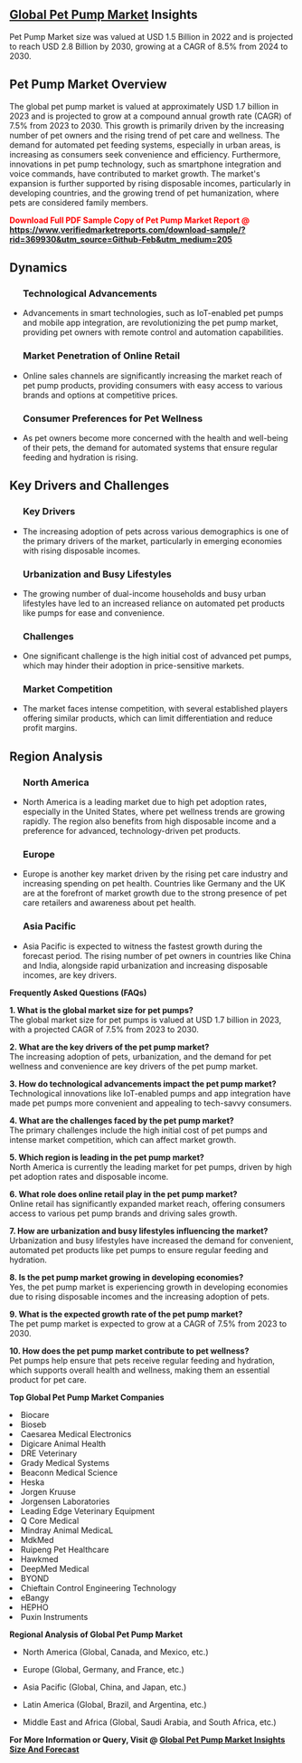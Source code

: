 <h2><a href="https://www.verifiedmarketreports.com/download-sample/?rid=369930&amp;utm_source=Github&amp;utm_medium=205" target="_blank">Global Pet Pump Market</a> Insights</h2><p>Pet Pump Market size was valued at USD 1.5 Billion in 2022 and is projected to reach USD 2.8 Billion by 2030, growing at a CAGR of 8.5% from 2024 to 2030.</p><p> <h2>Pet Pump Market Overview</h2> <p>The global pet pump market is valued at approximately USD 1.7 billion in 2023 and is projected to grow at a compound annual growth rate (CAGR) of 7.5% from 2023 to 2030. This growth is primarily driven by the increasing number of pet owners and the rising trend of pet care and wellness. The demand for automated pet feeding systems, especially in urban areas, is increasing as consumers seek convenience and efficiency. Furthermore, innovations in pet pump technology, such as smartphone integration and voice commands, have contributed to market growth. The market's expansion is further supported by rising disposable incomes, particularly in developing countries, and the growing trend of pet humanization, where pets are considered family members.</p> <p><strong><p><span class=""><span style="color: #ff0000;"><strong>Download Full PDF Sample Copy of Pet Pump Market Report</strong> @ </span><a href="https://www.verifiedmarketreports.com/download-sample/?rid=369930&amp;utm_source=Github-Feb&amp;utm_medium=205" target="_blank">https://www.verifiedmarketreports.com/download-sample/?rid=369930&amp;utm_source=Github-Feb&amp;utm_medium=205</a></span></p></strong></p> <h2>Dynamics</h2> <ul> <h3>Technological Advancements</h3> <li>Advancements in smart technologies, such as IoT-enabled pet pumps and mobile app integration, are revolutionizing the pet pump market, providing pet owners with remote control and automation capabilities.</li> <h3>Market Penetration of Online Retail</h3> <li>Online sales channels are significantly increasing the market reach of pet pump products, providing consumers with easy access to various brands and options at competitive prices.</li> <h3>Consumer Preferences for Pet Wellness</h3> <li>As pet owners become more concerned with the health and well-being of their pets, the demand for automated systems that ensure regular feeding and hydration is rising.</li> </ul> <h2>Key Drivers and Challenges</h2> <ul> <h3>Key Drivers</h3> <li>The increasing adoption of pets across various demographics is one of the primary drivers of the market, particularly in emerging economies with rising disposable incomes.</li> <h3>Urbanization and Busy Lifestyles</h3> <li>The growing number of dual-income households and busy urban lifestyles have led to an increased reliance on automated pet products like pumps for ease and convenience.</li> </ul> <ul> <h3>Challenges</h3> <li>One significant challenge is the high initial cost of advanced pet pumps, which may hinder their adoption in price-sensitive markets.</li> <h3>Market Competition</h3> <li>The market faces intense competition, with several established players offering similar products, which can limit differentiation and reduce profit margins.</li> </ul> <h2>Region Analysis</h2> <ul> <h3>North America</h3> <li>North America is a leading market due to high pet adoption rates, especially in the United States, where pet wellness trends are growing rapidly. The region also benefits from high disposable income and a preference for advanced, technology-driven pet products.</li> <h3>Europe</h3> <li>Europe is another key market driven by the rising pet care industry and increasing spending on pet health. Countries like Germany and the UK are at the forefront of market growth due to the strong presence of pet care retailers and awareness about pet health.</li> <h3>Asia Pacific</h3> <li>Asia Pacific is expected to witness the fastest growth during the forecast period. The rising number of pet owners in countries like China and India, alongside rapid urbanization and increasing disposable incomes, are key drivers.</li> </ul> <p><strong>Frequently Asked Questions (FAQs)</strong></p> <p><strong>1. What is the global market size for pet pumps?</strong><br>The global market size for pet pumps is valued at USD 1.7 billion in 2023, with a projected CAGR of 7.5% from 2023 to 2030.</p> <p><strong>2. What are the key drivers of the pet pump market?</strong><br>The increasing adoption of pets, urbanization, and the demand for pet wellness and convenience are key drivers of the pet pump market.</p> <p><strong>3. How do technological advancements impact the pet pump market?</strong><br>Technological innovations like IoT-enabled pumps and app integration have made pet pumps more convenient and appealing to tech-savvy consumers.</p> <p><strong>4. What are the challenges faced by the pet pump market?</strong><br>The primary challenges include the high initial cost of pet pumps and intense market competition, which can affect market growth.</p> <p><strong>5. Which region is leading in the pet pump market?</strong><br>North America is currently the leading market for pet pumps, driven by high pet adoption rates and disposable income.</p> <p><strong>6. What role does online retail play in the pet pump market?</strong><br>Online retail has significantly expanded market reach, offering consumers access to various pet pump brands and driving sales growth.</p> <p><strong>7. How are urbanization and busy lifestyles influencing the market?</strong><br>Urbanization and busy lifestyles have increased the demand for convenient, automated pet products like pet pumps to ensure regular feeding and hydration.</p> <p><strong>8. Is the pet pump market growing in developing economies?</strong><br>Yes, the pet pump market is experiencing growth in developing economies due to rising disposable incomes and the increasing adoption of pets.</p> <p><strong>9. What is the expected growth rate of the pet pump market?</strong><br>The pet pump market is expected to grow at a CAGR of 7.5% from 2023 to 2030.</p> <p><strong>10. How does the pet pump market contribute to pet wellness?</strong><br>Pet pumps help ensure that pets receive regular feeding and hydration, which supports overall health and wellness, making them an essential product for pet care.</p> </p><p><strong>Top Global Pet Pump Market Companies</strong></p><div data-test-id=""><p><li>Biocare</li><li> Bioseb</li><li> Caesarea Medical Electronics</li><li> Digicare Animal Health</li><li> DRE Veterinary</li><li> Grady Medical Systems</li><li> Beaconn Medical Science</li><li> Heska</li><li> Jorgen Kruuse</li><li> Jorgensen Laboratories</li><li> Leading Edge Veterinary Equipment</li><li> Q Core Medical</li><li> Mindray Animal MedicaL</li><li> MdkMed</li><li> Ruipeng Pet Healthcare</li><li> Hawkmed</li><li> DeepMed Medical</li><li> BYOND</li><li> Chieftain Control Engineering Technology</li><li> eBangy</li><li> HEPHO</li><li> Puxin Instruments</li></p><div><strong>Regional Analysis of&nbsp;Global Pet Pump Market</strong></div><ul><li dir="ltr"><p dir="ltr">North America&nbsp;(Global, Canada, and Mexico, etc.)</p></li><li dir="ltr"><p dir="ltr">Europe (Global, Germany, and France, etc.)</p></li><li dir="ltr"><p dir="ltr">Asia Pacific&nbsp;(Global, China, and Japan, etc.)</p></li><li dir="ltr"><p dir="ltr">Latin America&nbsp;(Global, Brazil, and Argentina, etc.)</p></li><li dir="ltr">Middle East and Africa&nbsp;(Global, Saudi Arabia, and South Africa, etc.)</li></ul><p><strong>For More Information or Query, Visit @&nbsp;</strong><strong><a href="https://www.verifiedmarketreports.com/product/pet-pump-market/?utm_source=Github&amp;utm_medium=205" target="_blank">Global Pet Pump Market Insights Size And Forecast</a></strong></p></div>
